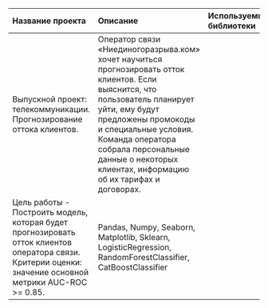 | Название проекта | Описание | Используемые библиотеки |
| :-------------------- | :--------------------- |:---------------------------|
| Выпускной проект: телекоммуникации. Прогнозирование оттока клиентов.|Оператор связи «Ниединогоразрыва.ком» хочет научиться прогнозировать отток клиентов. Если выяснится, что пользователь планирует уйти, ему будут предложены промокоды и специальные условия. Команда оператора собрала персональные данные о некоторых клиентах, информацию об их тарифах и договорах. 
Цель работы - Построить модель, которая будет прогнозировать отток клиентов оператора связи. Критерии оценки: значение основной метрики AUC-ROC >= 0.85.| Pandas, Numpy, Seaborn, Matplotlib, Sklearn, LogisticRegression, RandomForestClassifier, CatBoostClassifier|
